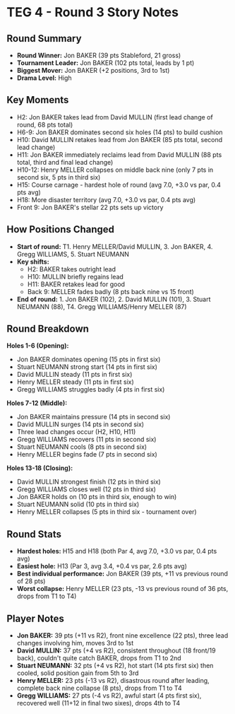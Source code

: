 # TEG 4 - Round 3 Story Notes

## Round Summary
- **Round Winner:** Jon BAKER (39 pts Stableford, 21 gross)
- **Tournament Leader:** Jon BAKER (102 pts total, leads by 1 pt)
- **Biggest Mover:** Jon BAKER (+2 positions, 3rd to 1st)
- **Drama Level:** High

## Key Moments
- H2: Jon BAKER takes lead from David MULLIN (first lead change of round, 68 pts total)
- H6-9: Jon BAKER dominates second six holes (14 pts) to build cushion
- H10: David MULLIN retakes lead from Jon BAKER (85 pts total, second lead change)
- H11: Jon BAKER immediately reclaims lead from David MULLIN (88 pts total, third and final lead change)
- H10-12: Henry MELLER collapses on middle back nine (only 7 pts in second six, 5 pts in third six)
- H15: Course carnage - hardest hole of round (avg 7.0, +3.0 vs par, 0.4 pts avg)
- H18: More disaster territory (avg 7.0, +3.0 vs par, 0.4 pts avg)
- Front 9: Jon BAKER's stellar 22 pts sets up victory

## How Positions Changed
- **Start of round:** T1. Henry MELLER/David MULLIN, 3. Jon BAKER, 4. Gregg WILLIAMS, 5. Stuart NEUMANN
- **Key shifts:** 
  - H2: BAKER takes outright lead
  - H10: MULLIN briefly regains lead
  - H11: BAKER retakes lead for good
  - Back 9: MELLER fades badly (8 pts back nine vs 15 front)
- **End of round:** 1. Jon BAKER (102), 2. David MULLIN (101), 3. Stuart NEUMANN (88), T4. Gregg WILLIAMS/Henry MELLER (87)

## Round Breakdown
**Holes 1-6 (Opening):**
- Jon BAKER dominates opening (15 pts in first six)
- Stuart NEUMANN strong start (14 pts in first six)
- David MULLIN steady (11 pts in first six)
- Henry MELLER steady (11 pts in first six)
- Gregg WILLIAMS struggles badly (4 pts in first six)

**Holes 7-12 (Middle):**
- Jon BAKER maintains pressure (14 pts in second six)
- David MULLIN surges (14 pts in second six)
- Three lead changes occur (H2, H10, H11)
- Gregg WILLIAMS recovers (11 pts in second six)
- Stuart NEUMANN cools (8 pts in second six)
- Henry MELLER begins fade (7 pts in second six)

**Holes 13-18 (Closing):**
- David MULLIN strongest finish (12 pts in third six)
- Gregg WILLIAMS closes well (12 pts in third six)
- Jon BAKER holds on (10 pts in third six, enough to win)
- Stuart NEUMANN solid (10 pts in third six)
- Henry MELLER collapses (5 pts in third six - tournament over)

## Round Stats
- **Hardest holes:** H15 and H18 (both Par 4, avg 7.0, +3.0 vs par, 0.4 pts avg)
- **Easiest hole:** H13 (Par 3, avg 3.4, +0.4 vs par, 2.6 pts avg)
- **Best individual performance:** Jon BAKER (39 pts, +11 vs previous round of 28 pts)
- **Worst collapse:** Henry MELLER (23 pts, -13 vs previous round of 36 pts, drops from T1 to T4)

## Player Notes
- **Jon BAKER:** 39 pts (+11 vs R2), front nine excellence (22 pts), three lead changes involving him, moves 3rd to 1st
- **David MULLIN:** 37 pts (+4 vs R2), consistent throughout (18 front/19 back), couldn't quite catch BAKER, drops from T1 to 2nd
- **Stuart NEUMANN:** 32 pts (+4 vs R2), hot start (14 pts first six) then cooled, solid position gain from 5th to 3rd
- **Henry MELLER:** 23 pts (-13 vs R2), disastrous round after leading, complete back nine collapse (8 pts), drops from T1 to T4
- **Gregg WILLIAMS:** 27 pts (-4 vs R2), awful start (4 pts first six), recovered well (11+12 in final two sixes), drops 4th to T4


